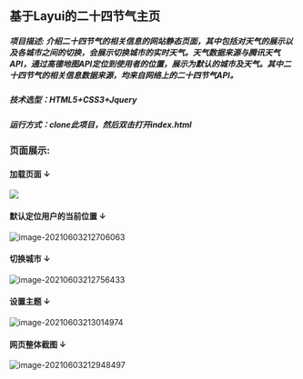 
## 基于Layui的二十四节气主页

##### 项目描述: 介绍二十四节气的相关信息的网站静态页面，其中包括对天气的展示以及各城市之间的切换，会展示切换城市的实时天气。天气数据来源与腾讯天气API，通过高德地图API定位到使用者的位置，展示为默认的城市及天气。其中二十四节气的相关信息数据来源，均来自网络上的二十四节气API。

##### 技术选型：HTML5+CSS3+Jquery

##### 运行方式：clone此项目，然后双击打开index.html

### 页面展示:

#### 加载页面 ↓

![](https://img-blog.csdnimg.cn/20210603214654532.png?x-oss-process=image/watermark,type_ZmFuZ3poZW5naGVpdGk,shadow_10,text_aHR0cHM6Ly9ibG9nLmNzZG4ubmV0L3FxXzI1MTY4NTE1,size_16,color_FFFFFF,t_70#pic_center)

#### 默认定位用户的当前位置 ↓

![image-20210603212706063](https://img-blog.csdnimg.cn/20210603214700718.png?x-oss-process=image/watermark,type_ZmFuZ3poZW5naGVpdGk,shadow_10,text_aHR0cHM6Ly9ibG9nLmNzZG4ubmV0L3FxXzI1MTY4NTE1,size_16,color_FFFFFF,t_70#pic_center)

#### 切换城市 ↓

![image-20210603212756433](https://img-blog.csdnimg.cn/20210603214708159.png?x-oss-process=image/watermark,type_ZmFuZ3poZW5naGVpdGk,shadow_10,text_aHR0cHM6Ly9ibG9nLmNzZG4ubmV0L3FxXzI1MTY4NTE1,size_16,color_FFFFFF,t_70#pic_center)

#### 设置主题 ↓

![image-20210603213014974](https://img-blog.csdnimg.cn/20210603214726229.png?x-oss-process=image/watermark,type_ZmFuZ3poZW5naGVpdGk,shadow_10,text_aHR0cHM6Ly9ibG9nLmNzZG4ubmV0L3FxXzI1MTY4NTE1,size_16,color_FFFFFF,t_70#pic_center)

#### 网页整体截图 ↓

![image-20210603212948497](https://img-blog.csdnimg.cn/20210603214717534.png?x-oss-process=image/watermark,type_ZmFuZ3poZW5naGVpdGk,shadow_10,text_aHR0cHM6Ly9ibG9nLmNzZG4ubmV0L3FxXzI1MTY4NTE1,size_16,color_FFFFFF,t_70#pic_center)

